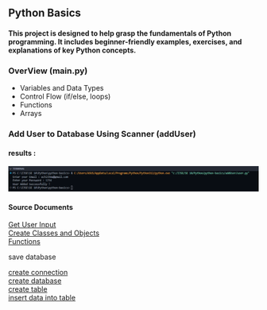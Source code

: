 <h2>Python Basics </h2>

<h4>This project is designed to help grasp the fundamentals of Python programming.
It includes beginner-friendly examples, exercises, and explanations of key Python concepts. </h4>

<h3>OverView (main.py)</h3>

<ul style="font-size: 14px">
<li> Variables and Data Types </li>
<li> Control Flow (if/else, loops) </li>
<li> Functions </li>
<li> Arrays </li>
</ul>

<h3>Add User to Database Using Scanner (addUser)</h3>

<h4>results :  </h4>
<img src="assets/addUserImg.png">

<h4>Source Documents</h4>

<a href="https://www.w3schools.com/python/python_user_input.asp">Get User Input</a></br>
<a href="https://www.w3schools.com/python/python_classes.asp">Create Classes and Objects</a></br>
<a href="https://www.w3schools.com/python/python_functions.asp">Functions</a>


<p>save database</p>
<a href="https://www.w3schools.com/python/python_mysql_getstarted.asp">create connection</a>
</br>
<a href="https://www.w3schools.com/python/python_mysql_create_db.asp">create database</a>
</br>
<a href="https://www.w3schools.com/python/python_mysql_create_table.asp">create table</a>
</br>
<a href="https://www.w3schools.com/python/python_mysql_insert.asp">insert data into table</a>
